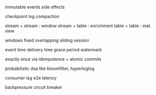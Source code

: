 ---
---
immutable events
side effects

checkpoint
log compaction

stream + stream : window
stream + table : enrichment
table + table : mat. view

windows
fixed
overlapping
sliding
session

event time
delivery time
grace period
watermark

exactly once via idempotence + atomic commits

probabilistic dsa like bloomfilter, hyperloglog

consumer lag
e2e latency

backpressure
circuit breaker
